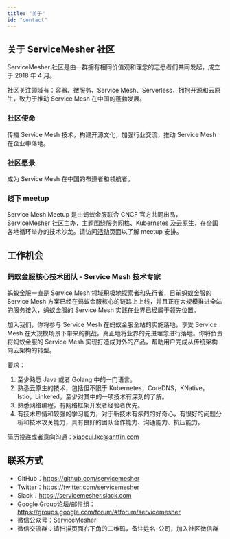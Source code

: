 ```yaml
---
title: "关于"
id: "contact"
---
```


## 关于 ServiceMesher 社区

ServiceMesher 社区是由一群拥有相同价值观和理念的志愿者们共同发起，成立于 2018 年 4 月。

社区关注领域有：容器、微服务、Service Mesh、Serverless，拥抱开源和云原生，致力于推动 Service Mesh 在中国的蓬勃发展。

### 社区使命

传播 Service Mesh 技术，构建开源文化，加强行业交流，推动 Service Mesh 在企业中落地。

### 社区愿景

成为 Service Mesh 在中国的布道者和领航者。

### 线下 meetup

Service Mesh Meetup 是由蚂蚁金服联合 CNCF 官方共同出品，ServiceMesher 社区主办，主题围绕服务网格、Kubernetes 及云原生，在全国各地循环举办的技术沙龙。请访问[活动](/activity)页面以了解 meetup 安排。

## 工作机会

### 蚂蚁金服核心技术团队 - Service Mesh 技术专家

蚂蚁金服一直是 Service Mesh 领域积极地探索者和先行者，目前蚂蚁金服的 Service Mesh 方案已经在蚂蚁金服核心的链路上上线，并且正在大规模推进全站的服务接入，蚂蚁金服的 Service Mesh 实践在业界已经属于领先位置。

加入我们，你将参与 Service Mesh 在蚂蚁金服全站的实施落地，享受 Service Mesh 在大规模场景下带来的挑战，真正地将业界的先进理念进行落地。你将负责将蚂蚁金服的 Service Mesh 实现打造成对外的产品，帮助用户完成从传统架构向云架构的转型。

要求：

1. 至少熟悉 Java 或者 Golang 中的一门语言。
1. 熟悉云原生的技术，包括但不限于 Kubernetes，CoreDNS，KNative，Istio，Linkered，至少对其中的一项技术有深刻的了解。
1. 熟悉网络编程，有网络框架开发者经验者优先。
1. 有技术热情和较强的学习能力，对于新技术有浓烈的好奇心，有很好的问题分析和技术攻关能力，具有良好的团队合作能力、沟通能力、抗压能力。

简历投递或者意向沟通：xiaocui.lxc@antfin.com

## 联系方式

- GitHub：<https://github.com/servicemesher>
- Twitter：<https://twitter.com/servicemesher>
- Slack：<https://servicemesher.slack.com>
- Google Group论坛/邮件组：<https://groups.google.com/forum/#!forum/servicemesher>
- 微信公众号：ServiceMesher
- 微信交流群：请扫描页面右下角的二维码，备注姓名-公司，加入社区微信群